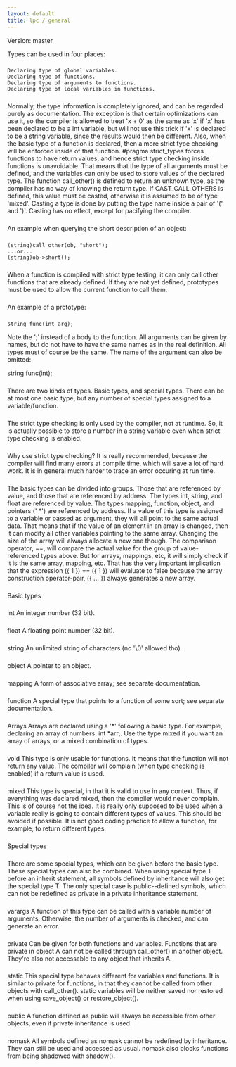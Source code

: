 ```yaml
---
layout: default
title: lpc / general
---
```


Version: master

Types can be used in four places:

###

    Declaring type of global variables.
    Declaring type of functions.
    Declaring type of arguments to functions.
    Declaring type of local variables in functions.

###

Normally, the type information is completely ignored, and can be
regarded purely as documentation. The exception is that certain
optimizations can use it, so the compiler is allowed to treat 'x + 0'
as the same as 'x' if 'x' has been declared to be a int variable, but
will not use this trick if 'x' is declared to be a string variable,
since the results would then be different. Also, when the basic type
of a function is declared, then a more strict type checking will be
enforced inside of that function. #pragma strict_types forces
functions to have return values, and hence strict type checking inside
functions is unavoidable. That means that the type of all arguments
must be defined, and the variables can only be used to store values of
the declared type. The function call_other() is defined to return an
unknown type, as the compiler has no way of knowing the return type.
If CAST_CALL_OTHERS is defined, this value must be casted, otherwise
it is assumed to be of type 'mixed'. Casting a type is done by
putting the type name inside a pair of '(' and ')'. Casting has no
effect, except for pacifying the compiler.

###

An example when querying the short description of an object:

###

    (string)call_other(ob, "short");
    ...or...
    (string)ob->short();

###

When a function is compiled with strict type testing, it can only call other
functions that are already defined. If they are not yet defined, prototypes
must be used to allow the current function to call them.

###

An example of a prototype:

###

    string func(int arg);

Note the ';' instead of a body to the function. All arguments can be given
by names, but do not have to have the same names as in the real definition.
All types must of course be the same. The name of the argument can also
be omitted:

string func(int);

###

There are two kinds of types. Basic types, and special types. There can be
at most one basic type, but any number of special types assigned to a
variable/function.

###

The strict type checking is only used by the compiler, not at runtime. So,
it is actually possible to store a number in a string variable even when
strict type checking is enabled.

###

Why use strict type checking? It is really recommended, because the compiler
will find many errors at compile time, which will save a lot of hard work. It
is in general much harder to trace an error occuring at run time.

###

The basic types can be divided into groups. Those that are referenced
by value, and those that are referenced by address. The types int,
string, and float are referenced by value. The types mapping,
function, object, and pointers ('<type> \*') are referenced by address.
If a value of this type is assigned to a variable or passed as
argument, they will all point to the same actual data. That means
that if the value of an element in an array is changed, then it can
modify all other variables pointing to the same array. Changing the
size of the array will always allocate a new one though. The
comparison operator, ==, will compare the actual value for the group
of value-referenced types above. But for arrays, mappings, etc, it
will simply check if it is the same array, mapping, etc. That has the
very important implication that the expression ({ 1 }) == ({ 1 }) will
evaluate to false because the array construction operator-pair,
({ ... }) always generates a new array.

###

Basic types

###

int
An integer number (32 bit).

###

float
A floating point number (32 bit).

###

string
An unlimited string of characters (no '\0' allowed tho).

###

object
A pointer to an object.

###

mapping
A form of associative array; see separate documentation.

###

function
A special type that points to a function of some sort; see
separate documentation.

###

Arrays
Arrays are declared using a '*' following a basic type. For example,
declaring an array of numbers: int *arr;. Use the type mixed if you want an
array of arrays, or a mixed combination of types.

###

void
This type is only usable for functions. It means that the function will not
return any value. The compiler will complain (when type checking is enabled)
if a return value is used.

###

mixed
This type is special, in that it is valid to use in any context. Thus, if
everything was declared mixed, then the compiler would never complain. This
is of course not the idea. It is really only supposed to be used when a
variable really is going to contain different types of values. This should
be avoided if possible. It is not good coding practice to allow a function,
for example, to return different types.

###

Special types

###

There are some special types, which can be given before the basic type. These
special types can also be combined. When using special type T before an
inherit statement, all symbols defined by inheritance will also get the
special type T. The only special case is public--defined symbols, which can
not be redefined as private in a private inheritance statement.

###

varargs
A function of this type can be called with a variable number of arguments.
Otherwise, the number of arguments is checked, and can generate an error.

###

private
Can be given for both functions and variables. Functions that are private in
object A can not be called through call_other() in another object. They're
also not accessable to any object that inherits A.

###

static
This special type behaves different for variables and functions. It is
similar to private for functions, in that they cannot be called from other
objects with call_other(). static variables will be neither saved nor
restored when using save_object() or restore_object().

###

public
A function defined as public will always be accessible from other objects,
even if private inheritance is used.

###

nomask
All symbols defined as nomask cannot be redefined by inheritance. They can
still be used and accessed as usual. nomask also blocks functions from
being shadowed with shadow().
